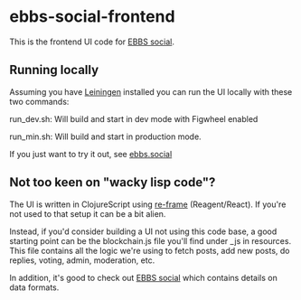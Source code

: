 # ebbs-social-frontend

This is the frontend UI code for [EBBS social](https://github.com/cfelde/ebbs-social).

## Running locally

Assuming you have [Leiningen](https://leiningen.org/) installed you can run the UI locally with these two commands:

run_dev.sh: Will build and start in dev mode with Figwheel enabled

run_min.sh: Will build and start in production mode.

If you just want to try it out, see [ebbs.social](https://ebbs.social)

## Not too keen on "wacky lisp code"?

The UI is written in ClojureScript using [re-frame](https://github.com/Day8/re-frame) (Reagent/React).
If you're not used to that setup it can be a bit alien.

Instead, if you'd consider building a UI not using this code base, a good starting point can be the blockchain.js file you'll find under _js in resources.
This file contains all the logic we're using to fetch posts, add new posts, do replies, voting, admin, moderation, etc.

In addition, it's good to check out [EBBS social](https://github.com/cfelde/ebbs-social) which contains details on data formats.
